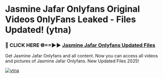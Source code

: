 # Jasmine Jafar Onlyfans Original Videos 0nlyFans Leaked - Files Updated! (ytna)

<h3>🔴 CLICK HERE 🌐==►► <a href="https://tinyurl.com/ehrbuxhb" rel="nofollow">Jasmine Jafar Onlyfans Updated Files</a></h3>

Get Jasmine Jafar Onlyfans and all content. Now you can access all videos and pictures of Jasmine Jafar Onlyfans. New Updated Files 2025!

[![ytna](https://i.imgur.com/lVYEuWS.gif)](https://tinyurl.com/ehrbuxhb)

